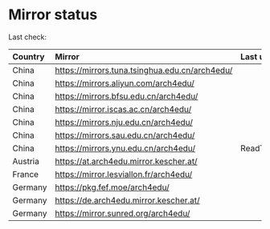 <script src="./time.js"></script>
# Mirror status
Last check: <script type="text/javascript">localize(1693955801.7664196);</script>

|Country|Mirror|Last update|
|:------|:-----|:----------|
|China|https://mirrors.tuna.tsinghua.edu.cn/arch4edu/|<script type="text/javascript">localize(1693938657);</script>|
|China|https://mirrors.aliyun.com/arch4edu/|<script type="text/javascript">localize(1693895692);</script>|
|China|https://mirrors.bfsu.edu.cn/arch4edu/|<script type="text/javascript">localize(1693938657);</script>|
|China|https://mirror.iscas.ac.cn/arch4edu/|<script type="text/javascript">localize(1693938657);</script>|
|China|https://mirrors.nju.edu.cn/arch4edu/|<script type="text/javascript">localize(1693809132);</script>|
|China|https://mirrors.sau.edu.cn/arch4edu/|<script type="text/javascript">localize(1693938657);</script>|
|China|https://mirrors.ynu.edu.cn/arch4edu/|ReadTimeout|
|Austria|https://at.arch4edu.mirror.kescher.at/|<script type="text/javascript">localize(1693938657);</script>|
|France|https://mirror.lesviallon.fr/arch4edu/|<script type="text/javascript">localize(1693938657);</script>|
|Germany|https://pkg.fef.moe/arch4edu/|<script type="text/javascript">localize(1693938657);</script>|
|Germany|https://de.arch4edu.mirror.kescher.at/|<script type="text/javascript">localize(1693938657);</script>|
|Germany|https://mirror.sunred.org/arch4edu/|<script type="text/javascript">localize(1693938657);</script>|

<script src="./tablefilter/tablefilter.js"></script>
<script src="./table.js"></script>